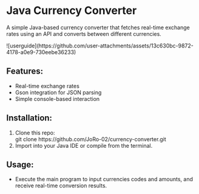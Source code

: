 <h1> Java Currency Converter</h1>
<p>A simple Java-based currency converter that fetches real-time exchange rates using an API and converts between different currencies.</p>
![userguide](https://github.com/user-attachments/assets/13c630bc-9872-4178-a0e9-730eebe36233)


<h2>Features:</h2>
<ul>
  <li>Real-time exchange rates</li>
  <li>Gson integration for JSON parsing</li>
  <li>Simple console-based interaction</li>
</ul>

<h2>Installation:</h2>
<ol>
  <li>Clone this repo: <br>
   git clone https://github.com/JoRo-02/currency-converter.git</li>
  <li>Import into your Java IDE or compile from the terminal.</li>
</ol>

<h2>Usage:</h2>

<ul>
  <li>Execute the main program to input currencies codes and amounts, and receive real-time conversion results.</li>
</ul>
